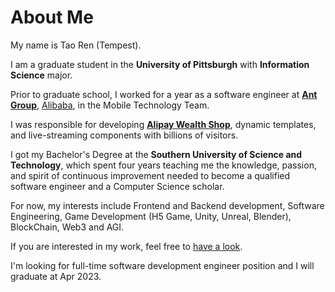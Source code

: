 # About Me

My name is Tao Ren (Tempest).

I am a graduate student in the **University of Pittsburgh** with **Information Science** major.

Prior to graduate school, I worked for a year as a software engineer at **[Ant Group](https://www.antgroup.com/en/)**, [Alibaba](https://www.alibabagroup.com/en-US/), in the Mobile Technology Team.

I was responsible for developing **[Alipay Wealth Shop](https://medium.com/alipay-and-the-world/how-alipay-changed-the-way-china-invests-and-helped-a-fund-grow-400-times-over-9c13f77af4b6)**, dynamic templates, and live-streaming components with billions of visitors.

I got my Bachelor's Degree at the **Southern University of Science and Technology**, which spent four years teaching me the knowledge, passion, and spirit of continuous improvement needed to become a qualified software engineer and a Computer Science scholar.

For now, my interests include Frontend and Backend development, Software Engineering, Game Development (H5 Game, Unity, Unreal, Blender), BlockChain, Web3 and AGI.

If you are interested in my work, feel free to [have a look](/?page=Projects/Project).

I'm looking for full-time software development engineer position and I will graduate at Apr 2023.
